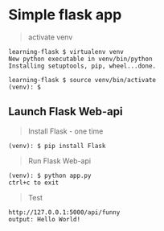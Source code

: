 # Simple flask app

> activate venv

```
learning-flask $ virtualenv venv
New python executable in venv/bin/python
Installing setuptools, pip, wheel...done.

learning-flask $ source venv/bin/activate
(venv): $ 
```

## Launch Flask Web-api

> Install Flask - one time

```
(venv): $ pip install Flask
```

> Run Flask Web-api

```
(venv): $ python app.py
ctrl+c to exit
```

> Test

```
http://127.0.0.1:5000/api/funny
output: Hello World!
```
